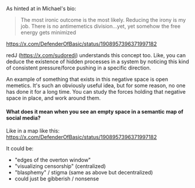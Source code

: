 As hinted at in Michael's bio:

> The most ironic outcome is the most likely. Reducing the irony is my job. There is no antimemetics division…yet, yet somehow the free energy gets minimized

https://x.com/DefenderOfBasic/status/1908957396371997182

redJ (https://x.com/sudoredj) understands this concept too. Like, you can deduce the existence of hidden processes in a system by noticing this kind of consistent pressure/force pushing in a specific direction. 

An example of something that exists in this negative space is open memetics. It's such an obviously useful idea, but for some reason, no one has done it for a long time. You can study the forces holding that negative space in place, and work around them. 

#### What does it mean when you see an empty space in a semantic map of social media?

Like in a map like this: https://x.com/DefenderOfBasic/status/1908957396371997182

It could be:

- "edges of the overton window"
- "visualizing censorship" (centralized)
- "blasphemy" / stigma (same as above but decentralized)
- could just be gibberish / nonsense

